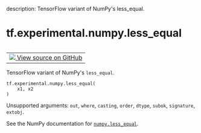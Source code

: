 description: TensorFlow variant of NumPy's less_equal.

<div itemscope itemtype="http://developers.google.com/ReferenceObject">
<meta itemprop="name" content="tf.experimental.numpy.less_equal" />
<meta itemprop="path" content="Stable" />
</div>

# tf.experimental.numpy.less_equal

<!-- Insert buttons and diff -->

<table class="tfo-notebook-buttons tfo-api nocontent" align="left">
<td>
  <a target="_blank" href="https://github.com/tensorflow/tensorflow/blob/r2.4/tensorflow/python/ops/numpy_ops/np_math_ops.py#L1020-L1022">
    <img src="https://www.tensorflow.org/images/GitHub-Mark-32px.png" />
    View source on GitHub
  </a>
</td>
</table>



TensorFlow variant of NumPy's `less_equal`.

<pre class="devsite-click-to-copy prettyprint lang-py tfo-signature-link">
<code>tf.experimental.numpy.less_equal(
    x1, x2
)
</code></pre>



<!-- Placeholder for "Used in" -->

Unsupported arguments: `out`, `where`, `casting`, `order`, `dtype`, `subok`, `signature`, `extobj`.

See the NumPy documentation for [`numpy.less_equal`](https://numpy.org/doc/1.16/reference/generated/numpy.less_equal.html).